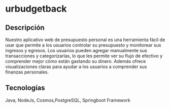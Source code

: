 # urbudgetback
<h2>Descripción</h2>
<p>Nuestro aplicativo web de presupuesto personal es una herramienta fácil de usar que permite a los usuarios controlar su presupuesto y monitorear sus ingresos y egresos. Los usuarios pueden agregar manualmente sus transacciones y categorizarlas, lo que les permite ver su flujo de efectivo y comprender mejor cómo están gastando su dinero. Además ofrece visualizaciones claras para ayudar a los usuarios a comprender sus finanzas personales.</p>
<h2>Tecnologías</h2>
<p>Java, NodeJs, Cosmos,PostgreSQL, Springboot Framework</p>
